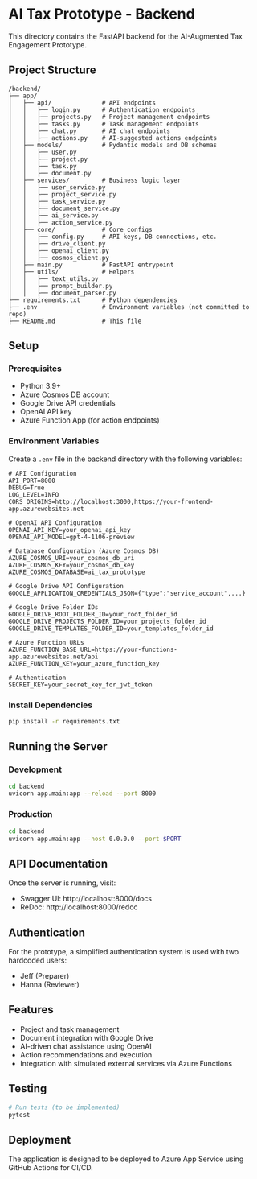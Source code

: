# AI Tax Prototype - Backend

This directory contains the FastAPI backend for the AI-Augmented Tax Engagement Prototype.

## Project Structure

```
/backend/
├── app/
│   ├── api/              # API endpoints
│   │   ├── login.py      # Authentication endpoints
│   │   ├── projects.py   # Project management endpoints
│   │   ├── tasks.py      # Task management endpoints
│   │   ├── chat.py       # AI chat endpoints
│   │   ├── actions.py    # AI-suggested actions endpoints
│   ├── models/           # Pydantic models and DB schemas
│   │   ├── user.py
│   │   ├── project.py
│   │   ├── task.py
│   │   ├── document.py
│   ├── services/         # Business logic layer
│   │   ├── user_service.py
│   │   ├── project_service.py
│   │   ├── task_service.py
│   │   ├── document_service.py
│   │   ├── ai_service.py
│   │   ├── action_service.py
│   ├── core/             # Core configs
│   │   ├── config.py     # API keys, DB connections, etc.
│   │   ├── drive_client.py
│   │   ├── openai_client.py
│   │   ├── cosmos_client.py
│   ├── main.py           # FastAPI entrypoint
│   ├── utils/            # Helpers
│   │   ├── text_utils.py
│   │   ├── prompt_builder.py
│   │   ├── document_parser.py
├── requirements.txt      # Python dependencies
├── .env                  # Environment variables (not committed to repo)
├── README.md             # This file
```

## Setup

### Prerequisites

- Python 3.9+
- Azure Cosmos DB account
- Google Drive API credentials
- OpenAI API key
- Azure Function App (for action endpoints)

### Environment Variables

Create a `.env` file in the backend directory with the following variables:

```
# API Configuration
API_PORT=8000
DEBUG=True
LOG_LEVEL=INFO
CORS_ORIGINS=http://localhost:3000,https://your-frontend-app.azurewebsites.net

# OpenAI API Configuration
OPENAI_API_KEY=your_openai_api_key
OPENAI_API_MODEL=gpt-4-1106-preview

# Database Configuration (Azure Cosmos DB)
AZURE_COSMOS_URI=your_cosmos_db_uri
AZURE_COSMOS_KEY=your_cosmos_db_key
AZURE_COSMOS_DATABASE=ai_tax_prototype

# Google Drive API Configuration
GOOGLE_APPLICATION_CREDENTIALS_JSON={"type":"service_account",...}

# Google Drive Folder IDs
GOOGLE_DRIVE_ROOT_FOLDER_ID=your_root_folder_id
GOOGLE_DRIVE_PROJECTS_FOLDER_ID=your_projects_folder_id
GOOGLE_DRIVE_TEMPLATES_FOLDER_ID=your_templates_folder_id

# Azure Function URLs
AZURE_FUNCTION_BASE_URL=https://your-functions-app.azurewebsites.net/api
AZURE_FUNCTION_KEY=your_azure_function_key

# Authentication
SECRET_KEY=your_secret_key_for_jwt_token
```

### Install Dependencies

```bash
pip install -r requirements.txt
```

## Running the Server

### Development

```bash
cd backend
uvicorn app.main:app --reload --port 8000
```

### Production

```bash
cd backend
uvicorn app.main:app --host 0.0.0.0 --port $PORT
```

## API Documentation

Once the server is running, visit:
- Swagger UI: http://localhost:8000/docs
- ReDoc: http://localhost:8000/redoc

## Authentication

For the prototype, a simplified authentication system is used with two hardcoded users:
- Jeff (Preparer)
- Hanna (Reviewer)

## Features

- Project and task management
- Document integration with Google Drive
- AI-driven chat assistance using OpenAI
- Action recommendations and execution
- Integration with simulated external services via Azure Functions

## Testing

```bash
# Run tests (to be implemented)
pytest
```

## Deployment

The application is designed to be deployed to Azure App Service using GitHub Actions for CI/CD.
